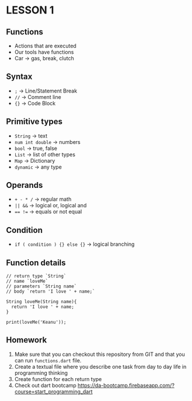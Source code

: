 # LESSON 1

## Functions

* Actions that are executed
* Our tools have functions
* Car -> gas, break, clutch

## Syntax
* `;` -> Line/Statement Break
* `//` -> Comment line
* `{}` -> Code Block

## Primitive types

* `String` -> text
* `num int double` -> numbers
* `bool` -> true, false
* `List` -> list of other types
* `Map` -> Dictionary
* `dynamic` -> any type

## Operands

* `+ - * /` -> regular math
* `|| &&` -> logical or, logical and
* `== !=` -> equals or not equal

## Condition

* `if ( condition ) {} else {}` -> logical branching

## Function details

```
// return type `String`
// name `loveMe`
// parameters `String name`
// body `return 'I love ' + name;`

String loveMe(String name){
  return 'I love ' + name;
}

print(loveMe('Keanu'));
```

## Homework

1. Make sure that you can checkout this repository from GIT and that you can run `functions.dart` file.
2. Create a textual file where you describe one task from day to day life in programming thinking
3. Create function for each return type
4. Check out dart bootcamp https://da-bootcamp.firebaseapp.com/?course=start_programming_dart
